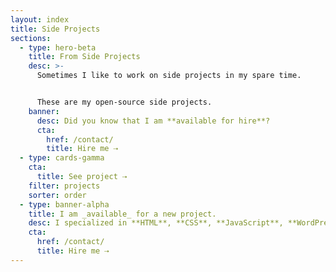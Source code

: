 ```yaml
---
layout: index
title: Side Projects
sections:
  - type: hero-beta
    title: From Side Projects
    desc: >-
      Sometimes I like to work on side projects in my spare time.


      These are my open-source side projects.
    banner:
      desc: Did you know that I am **available for hire**?
      cta:
        href: /contact/
        title: Hire me ⇢
  - type: cards-gamma
    cta:
      title: See project ⇢
    filter: projects
    sorter: order
  - type: banner-alpha
    title: I am _available_ for a new project.
    desc: I specialized in **HTML**, **CSS**, **JavaScript**, **WordPress**, **Shopify**, and **JAMstack** technologies.
    cta:
      href: /contact/
      title: Hire me ⇢
---
```

